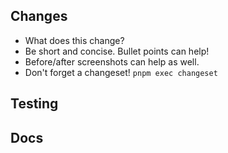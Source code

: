 ## Changes

- What does this change?
- Be short and concise. Bullet points can help!
- Before/after screenshots can help as well.
- Don't forget a changeset! `pnpm exec changeset`

## Testing

<!-- How was this change tested? -->
<!-- DON'T DELETE THIS SECTION! If no tests added, explain why. -->

## Docs

<!-- Could this affect a user’s behavior? We probably need to update docs! -->
<!-- If adding docs or unsure, uncomment the next line: -->
<!-- /cc @withastro/maintainers-docs for feedback! -->

<!-- DON'T DELETE THIS SECTION! If no docs added, explain why.-->
<!-- https://github.com/withastro/docs -->
